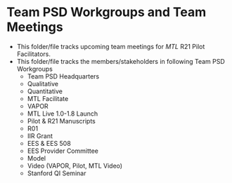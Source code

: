 # Team PSD Workgroups and Team Meetings
- This folder/file tracks upcoming team meetings for *MTL* R21 Pilot Facilitators.
- This folder/file tracks the members/stakeholders in following Team PSD Workgroups
  + Team PSD Headquarters	
  + Qualitative	
  + Quantitative	
  + MTL Facilitate	
  + VAPOR	
  + MTL Live 1.0-1.8 Launch	
  + Pilot & R21 Manuscripts	
  + R01	
  + IIR Grant	
  + EES & EES 508	
  + EES Provider Committee	
  + Model	
  + Video (VAPOR, Pilot, MTL Video)	
  + Stanford QI Seminar
